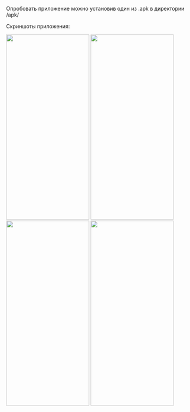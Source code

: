 Опробовать приложение можно установив один из .apk в директории /apk/

Скриншоты приложения:

<img src="https://github.com/s4ze/efficient-work-app/assets/126989735/e29d9a0c-c013-42db-838f-7a39727f8211" width="225" height="500">
<img src="https://github.com/s4ze/efficient-work-app/assets/126989735/e29d9a0c-c013-42db-838f-7a39727f8211" width="225" height="500">
<img src="https://github.com/s4ze/efficient-work-app/assets/126989735/4a1eb63b-d18d-48cf-b17b-150e69350370" width="225" height="500">
<img src="https://github.com/s4ze/efficient-work-app/assets/126989735/8afeace3-9049-43f7-a9f5-0e0a5a24fcb7" width="225" height="500">

